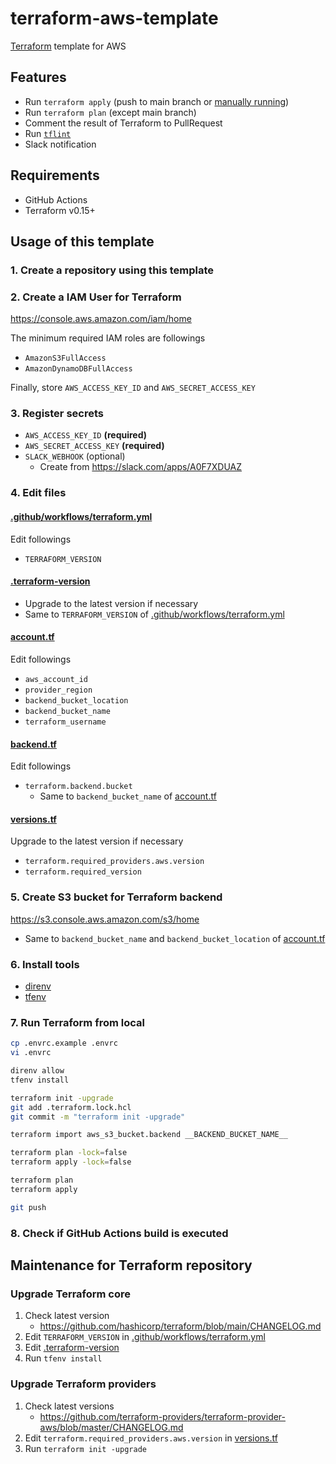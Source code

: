 # terraform-aws-template
[Terraform](https://www.terraform.io/) template for AWS

## Features
* Run `terraform apply` (push to main branch or [manually running](https://docs.github.com/en/free-pro-team@latest/actions/managing-workflow-runs/manually-running-a-workflow))
* Run `terraform plan` (except main branch)
* Comment the result of Terraform to PullRequest
* Run [`tflint`](https://github.com/terraform-linters/tflint)
* Slack notification

## Requirements
* GitHub Actions
* Terraform v0.15+

## Usage of this template
### 1. Create a repository using this template
### 2. Create a IAM User for Terraform
https://console.aws.amazon.com/iam/home

The minimum required IAM roles are followings

* `AmazonS3FullAccess`
* `AmazonDynamoDBFullAccess`

Finally, store `AWS_ACCESS_KEY_ID` and `AWS_SECRET_ACCESS_KEY`

### 3. Register secrets
* `AWS_ACCESS_KEY_ID` **(required)**
* `AWS_SECRET_ACCESS_KEY` **(required)**
* `SLACK_WEBHOOK` (optional)
    * Create from https://slack.com/apps/A0F7XDUAZ

### 4. Edit files
#### [.github/workflows/terraform.yml](.github/workflows/terraform.yml)
Edit followings

* `TERRAFORM_VERSION`

#### [.terraform-version](.terraform-version)
* Upgrade to the latest version if necessary
* Same to `TERRAFORM_VERSION` of [.github/workflows/terraform.yml](.github/workflows/terraform.yml)

#### [account.tf](account.tf)
Edit followings

* `aws_account_id`
* `provider_region`
* `backend_bucket_location`
* `backend_bucket_name`
* `terraform_username`

#### [backend.tf](backend.tf)
Edit followings

* `terraform.backend.bucket`
    * Same to `backend_bucket_name` of [account.tf](account.tf)

#### [versions.tf](versions.tf)
Upgrade to the latest version if necessary

* `terraform.required_providers.aws.version`
* `terraform.required_version`

### 5. Create S3 bucket for Terraform backend
https://s3.console.aws.amazon.com/s3/home

* Same to `backend_bucket_name` and `backend_bucket_location` of [account.tf](account.tf)

### 6. Install tools
* [direnv](https://github.com/direnv/direnv)
* [tfenv](https://github.com/tfutils/tfenv)

### 7. Run Terraform from local
```bash
cp .envrc.example .envrc
vi .envrc

direnv allow
tfenv install

terraform init -upgrade
git add .terraform.lock.hcl
git commit -m "terraform init -upgrade"

terraform import aws_s3_bucket.backend __BACKEND_BUCKET_NAME__

terraform plan -lock=false
terraform apply -lock=false

terraform plan
terraform apply

git push
```

### 8. Check if GitHub Actions build is executed

## Maintenance for Terraform repository
### Upgrade Terraform core
1. Check latest version
    * https://github.com/hashicorp/terraform/blob/main/CHANGELOG.md
2. Edit `TERRAFORM_VERSION` in [.github/workflows/terraform.yml](.github/workflows/terraform.yml)
3. Edit [.terraform-version](.terraform-version)
4. Run `tfenv install`

### Upgrade Terraform providers
1. Check latest versions
    * https://github.com/terraform-providers/terraform-provider-aws/blob/master/CHANGELOG.md
2. Edit `terraform.required_providers.aws.version` in [versions.tf](versions.tf)
3. Run `terraform init -upgrade`
